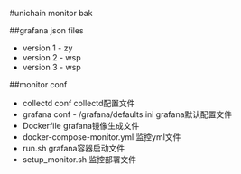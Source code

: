 #unichain monitor bak

##grafana json files
* version 1 - zy
* version 2 - wsp
* version 3 - wsp

##monitor conf
* collectd conf collectd配置文件
* grafana conf - /grafana/defaults.ini grafana默认配置文件
* Dockerfile grafana镜像生成文件
* docker-compose-monitor.yml 监控yml文件
* run.sh grafana容器启动文件
* setup_monitor.sh 监控部署文件
